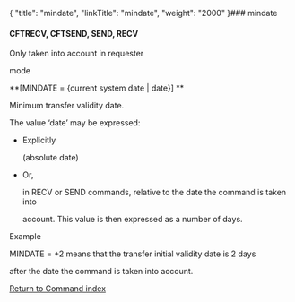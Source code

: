 {
    "title": "mindate",
    "linkTitle": "mindate",
    "weight": "2000"
}### <span id="mindate"></span>mindate

#### <span id="mindate_CFTRECV"></span>CFTRECV, <span id="mindate_CFTSEND"></span>CFTSEND, SEND, RECV

Only taken into account in requester
mode

**\[MINDATE = {current system date | date}\] **

Minimum transfer validity date.

The value ‘date’ may be expressed:

-   Explicitly
    (absolute date)
-   Or,
    in RECV or SEND commands, relative to the date the command is taken into
    account. This value is then expressed as a number of days.

Example

MINDATE = +2 means that the transfer initial validity date is 2 days
after the date the command is taken into account.

[Return to Command index](../../)
